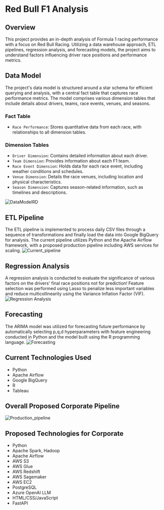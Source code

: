 # Red Bull F1 Analysis

## Overview
This project provides an in-depth analysis of Formula 1 racing performance with a focus on Red Bull Racing. Utilizing a data warehouse approach, ETL pipelines, regression analysis, and forecasting models, the project aims to understand factors influencing driver race positions and performance metrics.

## Data Model
The project's data model is structured around a star schema for efficient querying and analysis, with a central fact table that captures race performance metrics. The model comprises various dimension tables that include details about drivers, teams, race events, venues, and seasons.

### Fact Table
- `Race Performance`: Stores quantitative data from each race, with relationships to all dimension tables.

### Dimension Tables
- `Driver Dimension`: Contains detailed information about each driver.
- `Team Dimension`: Provides information about each F1 team.
- `Race Event Dimension`: Holds data for each race event, including weather conditions and schedules.
- `Venue Dimension`: Details the race venues, including location and physical characteristics.
- `Season Dimension`: Captures season-related information, such as timelines and descriptions.
  
![DataModelRD](https://github.com/roniasatourian/Red-bull-F1-Case/assets/36686617/22e70320-59d1-4fd1-94cc-a890c901f9ff)

## ETL Pipeline
The ETL pipeline is implemented to process daily CSV files through a sequence of transformations and finally load the data into Google BigQuery for analysis. The current pipeline utilizes Python and the Apache Airflow framework, with a proposed production pipeline including AWS services for scaling.
![Current_pipeline](https://github.com/roniasatourian/Red-bull-F1-Case/assets/36686617/906d6896-2f6f-4eb2-b6a0-9c5c1b3d3d3e)

## Regression Analysis
A regression analysis is conducted to evaluate the significance of various factors on the drivers' final race positions not for prediction! Feature selection was performed using Lasso to penalize less important variables and reduce multicollinearity using the Variance Inflation Factor (VIF).
![Regression Analysis](https://github.com/roniasatourian/Red-bull-F1-Case/assets/36686617/bc0ea681-237c-4057-9418-ed9d2f7a7d19)

## Forecasting
The ARIMA model was utilized for forecasting future performance by automatically selecting p,q,d hyperparameters with feature engineering conducted in Python and the model built using the R programming language. 
![Forecasting](https://github.com/roniasatourian/Red-bull-F1-Case/assets/36686617/4e94ef33-39ec-4a02-b1b0-6e0df2a841c6)

## Current Technologies Used
- Python
- Apache Airflow
- Google BigQuery
- R
- Tableau

## Overall Proposed Corporate Pipeline
![Production_pipeline](https://github.com/roniasatourian/Red-bull-F1-Case/assets/36686617/d328d56c-c049-4b2d-a79e-17f50c3a519a)

## Proposed Technologies for Corporate
- Python
- Apache Spark, Hadoop
- Apache Airflow
- AWS S3
- AWS Glue
- AWS Redshift
- AWS Sagemaker
- AWS EC2
- PostgreSQL
- Azure OpenAI LLM
- HTML/CSS/JavaScript
- FastAPI





